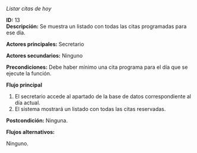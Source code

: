 *Listar citas de hoy*

**ID:** 13  
**Descripción:** Se muestra un listado con todas las citas programadas para ese día.

**Actores principales:** Secretario

**Actores secundarios:** Ninguno

**Precondiciones:** Debe haber mínimo una cita programa para el día que se ejecute la función.

**Flujo principal**

1. El secretario accede al apartado de la base de datos correspondiente al día actual.  
2. El sistema mostrará un listado con todas las citas reservadas.

**Postcondición:** Ninguna.

**Flujos alternativos:**

Ninguno.